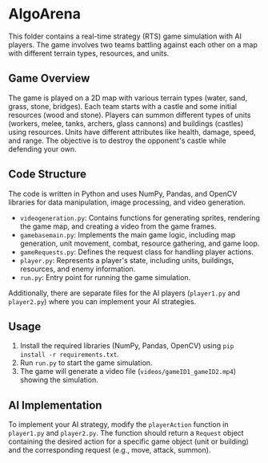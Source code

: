 # AlgoArena

This folder contains a real-time strategy (RTS) game simulation with AI players. The game involves two teams battling against each other on a map with different terrain types, resources, and units.

## Game Overview

The game is played on a 2D map with various terrain types (water, sand, grass, stone, bridges). Each team starts with a castle and some initial resources (wood and stone). Players can summon different types of units (workers, melee, tanks, archers, glass cannons) and buildings (castles) using resources. Units have different attributes like health, damage, speed, and range. The objective is to destroy the opponent's castle while defending your own.

## Code Structure

The code is written in Python and uses NumPy, Pandas, and OpenCV libraries for data manipulation, image processing, and video generation.

- `videogeneration.py`: Contains functions for generating sprites, rendering the game map, and creating a video from the game frames.
- `gamebasemain.py`: Implements the main game logic, including map generation, unit movement, combat, resource gathering, and game loop.
- `gameRequests.py`: Defines the request class for handling player actions.
- `player.py`: Represents a player's state, including units, buildings, resources, and enemy information.
- `run.py`: Entry point for running the game simulation.

Additionally, there are separate files for the AI players (`player1.py` and `player2.py`) where you can implement your AI strategies.

## Usage

1. Install the required libraries (NumPy, Pandas, OpenCV) using `pip install -r requirements.txt`.
2. Run `run.py` to start the game simulation.
3. The game will generate a video file (`videos/gameID1_gameID2.mp4`) showing the simulation.

## AI Implementation

To implement your AI strategy, modify the `playerAction` function in `player1.py` and `player2.py`. The function should return a `Request` object containing the desired action for a specific game object (unit or building) and the corresponding request (e.g., move, attack, summon).